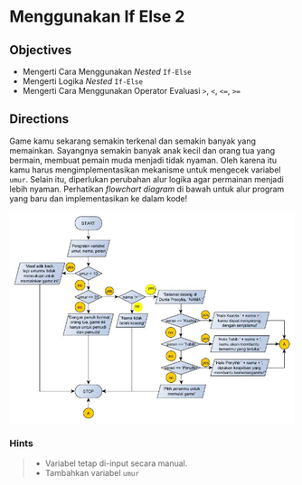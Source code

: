 # Menggunakan If Else 2

## Objectives

* Mengerti Cara Menggunakan *Nested* `If-Else`
* Mengerti Logika *Nested* `If-Else`
* Mengerti Cara Menggunakan Operator Evaluasi `>`, `<`, `<=`, `>=`

## Directions

Game kamu sekarang semakin terkenal dan semakin banyak yang memainkan. Sayangnya semakin banyak anak kecil dan orang tua yang bermain, membuat pemain muda menjadi tidak nyaman. Oleh karena itu kamu harus mengimplementasikan mekanisme untuk mengecek variabel `umur`. Selain itu, diperlukan perubahan alur logika agar permainan menjadi lebih nyaman. Perhatikan *flowchart diagram* di bawah untuk alur program yang baru dan implementasikan ke dalam kode!

![Flowchart Tugas](../assets/flowchart-if-else--2.jpg)

### Hints

> * Variabel tetap di-input secara manual.
> * Tambahkan variabel `umur`
